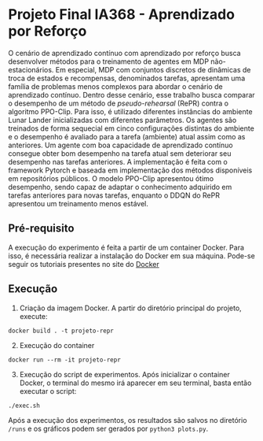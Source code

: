 # Projeto Final IA368 - Aprendizado por Reforço

O cenário de aprendizado contínuo com aprendizado por reforço busca desenvolver métodos para o treinamento de agentes em MDP não-estacionários. Em especial, MDP com conjuntos discretos de dinâmicas de troca de estados e recompensas, denominados tarefas, apresentam uma família de problemas menos complexos para abordar o cenário de aprendizado contínuo. Dentro desse cenário, esse trabalho busca comparar o desempenho de um método de *pseudo-rehearsal* (RePR) contra o algoritmo PPO-Clip. Para isso, é utilizado diferentes instâncias do ambiente Lunar Lander inicializadas com diferentes parâmetros. Os agentes são treinados de forma sequecial em cinco configurações distintas do ambiente e o desempenho é avaliado para a tarefa (ambiente) atual assim como as anteriores. Um agente com boa capacidade de aprendizado contínuo consegue obter bom desempenho na tarefa atual sem deteriorar seu desempenho nas tarefas anteriores. A implementação é feita com o framework Pytorch e baseada em implementação dos métodos disponíveis em repositórios públicos. O modelo PPO-Clip apresentou ótimo desempenho, sendo capaz de adaptar o conhecimento adquirido em tarefas anteriores para novas tarefas, enquanto o DDQN do RePR apresentou um treinamento menos estável.

## Pré-requisito

A execução do experimento é feita a partir de um container Docker.
Para isso, é necessária realizar a instalação do Docker em sua máquina.
Pode-se seguir os tutoriais presentes no site do [Docker](https://docs.docker.com/engine/install/)

## Execução

1. Criação da imagem Docker.
A partir do diretório principal do projeto, execute:
```
docker build . -t projeto-repr
```

2. Execução do container
```
docker run --rm -it projeto-repr
```

3. Execução do script de experimentos. Após inicializar o container Docker, o terminal do mesmo irá aparecer em seu terminal, basta então executar o script:
```
./exec.sh
```
Após a execução dos experimentos, os resultados são salvos no diretório ```/runs``` e os gráficos podem ser gerados por ```python3 plots.py```.
